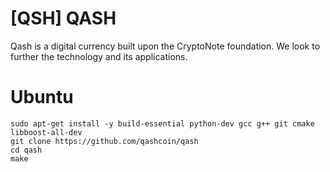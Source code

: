 # [QSH] QASH

Qash is a digital currency built upon the CryptoNote foundation. We look to further the technology and its applications.

# Ubuntu
````
sudo apt-get install -y build-essential python-dev gcc g++ git cmake libboost-all-dev
git clone https://github.com/qashcoin/qash
cd qash
make
